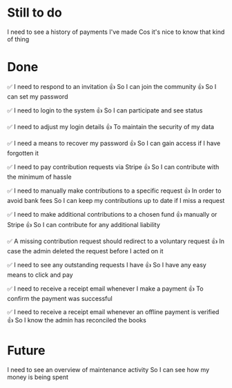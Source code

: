 # Still to do

I need to see a history of payments I've made
Cos it's nice to know that kind of thing

# Done

✅ I need to respond to an invitation
👍 So I can join the community
👍 So I can set my password

✅ I need to login to the system
👍 So I can participate and see status

✅ I need to adjust my login details
👍 To maintain the security of my data

✅ I need a means to recover my password
👍 So I can gain access if I have forgotten it

✅ I need to pay contribution requests via Stripe
👍 So I can contribute with the minimum of hassle

✅ I need to manually make contributions to a specific request
👍 In order to avoid bank fees
So I can keep my contributions up to date if I miss a request

✅ I need to make additional contributions to a chosen fund
👍     manually or Stripe
👍 So I can contribute for any additional liability

✅ A missing contribution request should redirect to a voluntary request
👍 In case the admin deleted the request before I acted on it

✅ I need to see any outstanding requests I have
👍 So I have any easy means to click and pay

✅ I need to receive a receipt email whenever I make a payment
👍 To confirm the payment was successful

✅ I need to receive a receipt email whenever an offline payment is verified
👍 So I know the admin has reconciled the books

# Future
I need to see an overview of maintenance activity
So I can see how my money is being spent
